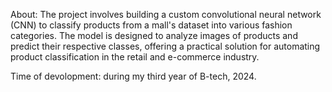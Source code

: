 About: The  project involves building a custom convolutional neural network (CNN) to classify products from a mall's dataset into various fashion categories. The model is designed to analyze images of products and predict their respective classes, offering a practical solution for automating product classification in the retail and e-commerce industry.

Time of devolopment: during my third year of B-tech, 2024.
